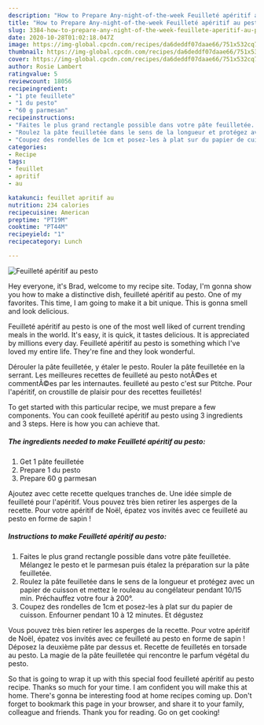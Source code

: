 ```yaml
---
description: "How to Prepare Any-night-of-the-week Feuilleté apéritif au pesto"
title: "How to Prepare Any-night-of-the-week Feuilleté apéritif au pesto"
slug: 3384-how-to-prepare-any-night-of-the-week-feuillete-aperitif-au-pesto
date: 2020-10-28T01:02:18.047Z
image: https://img-global.cpcdn.com/recipes/da6deddf07daae66/751x532cq70/feuillete-aperitif-au-pesto-photo-principale-de-la-recette.jpg
thumbnail: https://img-global.cpcdn.com/recipes/da6deddf07daae66/751x532cq70/feuillete-aperitif-au-pesto-photo-principale-de-la-recette.jpg
cover: https://img-global.cpcdn.com/recipes/da6deddf07daae66/751x532cq70/feuillete-aperitif-au-pesto-photo-principale-de-la-recette.jpg
author: Rosie Lambert
ratingvalue: 5
reviewcount: 18056
recipeingredient:
- "1 pte feuillete"
- "1 du pesto"
- "60 g parmesan"
recipeinstructions:
- "Faites le plus grand rectangle possible dans votre pâte feuilletée. Mélangez le pesto et le parmesan puis étalez la préparation sur la pâte feuilletée."
- "Roulez la pâte feuilletée dans le sens de la longueur et protégez avec un papier de cuisson et mettez le rouleau au congélateur pendant 10/15 min. Préchauffez votre four à 200°."
- "Coupez des rondelles de 1cm et posez-les à plat sur du papier de cuisson. Enfourner pendant 10 à 12 minutes. Et dégustez"
categories:
- Recipe
tags:
- feuillet
- apritif
- au

katakunci: feuillet apritif au 
nutrition: 234 calories
recipecuisine: American
preptime: "PT19M"
cooktime: "PT44M"
recipeyield: "1"
recipecategory: Lunch

---
```



![Feuilleté apéritif au pesto](https://img-global.cpcdn.com/recipes/da6deddf07daae66/751x532cq70/feuillete-aperitif-au-pesto-photo-principale-de-la-recette.jpg)

Hey everyone, it's Brad, welcome to my recipe site. Today, I'm gonna show you how to make a distinctive dish, feuilleté apéritif au pesto. One of my favorites. This time, I am going to make it a bit unique. This is gonna smell and look delicious.

Feuilleté apéritif au pesto is one of the most well liked of current trending meals in the world. It's easy, it is quick, it tastes delicious. It is appreciated by millions every day. Feuilleté apéritif au pesto is something which I've loved my entire life. They're fine and they look wonderful.

Dérouler la pâte feuilletée, y étaler le pesto. Rouler la pâte feuilletée en la serrant. Les meilleures recettes de feuilleté au pesto notÃ©es et commentÃ©es par les internautes. feuilleté au pesto c&#39;est sur Ptitche. Pour l&#39;apéritif, on croustille de plaisir pour des recettes feuilletés!


To get started with this particular recipe, we must prepare a few components. You can cook feuilleté apéritif au pesto using 3 ingredients and 3 steps. Here is how you can achieve that.

<!--inarticleads1-->

##### The ingredients needed to make Feuilleté apéritif au pesto:

1. Get 1 pâte feuilletée
1. Prepare 1 du pesto
1. Prepare 60 g parmesan


Ajoutez avec cette recette quelques tranches de. Une idée simple de feuilleté pour l&#39;apéritif. Vous pouvez très bien retirer les asperges de la recette. Pour votre apéritif de Noël, épatez vos invités avec ce feuilleté au pesto en forme de sapin ! 

<!--inarticleads2-->

##### Instructions to make Feuilleté apéritif au pesto:

1. Faites le plus grand rectangle possible dans votre pâte feuilletée. Mélangez le pesto et le parmesan puis étalez la préparation sur la pâte feuilletée.
1. Roulez la pâte feuilletée dans le sens de la longueur et protégez avec un papier de cuisson et mettez le rouleau au congélateur pendant 10/15 min. Préchauffez votre four à 200°.
1. Coupez des rondelles de 1cm et posez-les à plat sur du papier de cuisson. Enfourner pendant 10 à 12 minutes. Et dégustez


Vous pouvez très bien retirer les asperges de la recette. Pour votre apéritif de Noël, épatez vos invités avec ce feuilleté au pesto en forme de sapin ! Déposez la deuxième pâte par dessus et. Recette de feuilletés en torsade au pesto. La magie de la pâte feuilletée qui rencontre le parfum végétal du pesto. 

So that is going to wrap it up with this special food feuilleté apéritif au pesto recipe. Thanks so much for your time. I am confident you will make this at home. There's gonna be interesting food at home recipes coming up. Don't forget to bookmark this page in your browser, and share it to your family, colleague and friends. Thank you for reading. Go on get cooking!
